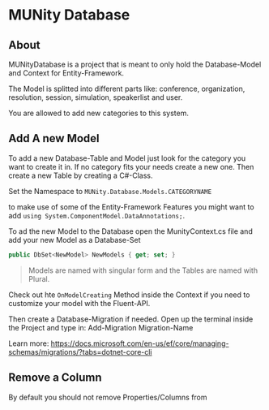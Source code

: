 # MUNity Database

## About

MUNityDatabase is a project that is meant to only hold the Database-Model and Context for Entity-Framework.

The Model is splitted into different parts like: conference, organization, resolution, session, simulation, speakerlist and user.

You are allowed to add new categories to this system.

## Add A new Model

To add a new Database-Table and Model just look for the category you want to create it in. If no category fits your needs create a new one. Then create a new Table by creating a C#-Class.

Set the Namespace to ```MUNity.Database.Models.CATEGORYNAME```

to make use of some of the Entity-Framework Features you might want to add ```using System.ComponentModel.DataAnnotations;```.

To ad the new Model to the Database open the MunityContext.cs file and add your new Model as a Database-Set

```c#
public DbSet<NewModel> NewModels { get; set; }
```

> Models are named with singular form and the Tables are named with Plural.

Check out hte ```OnModelCreating``` Method inside the Context if you need to customize your model with the Fluent-API.

Then create a Database-Migration if needed.
Open up the terminal inside the Project and type in:
Add-Migration Migration-Name

Learn more: https://docs.microsoft.com/en-us/ef/core/managing-schemas/migrations/?tabs=dotnet-core-cli

## Remove a Column

By default you should not remove Properties/Columns from